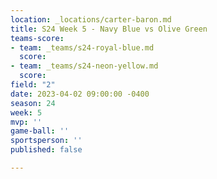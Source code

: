 ```yaml
---
location: _locations/carter-baron.md
title: S24 Week 5 - Navy Blue vs Olive Green
teams-score:
- team: _teams/s24-royal-blue.md
  score: 
- team: _teams/s24-neon-yellow.md
  score: 
field: "2"
date: 2023-04-02 09:00:00 -0400
season: 24
week: 5
mvp: ''
game-ball: ''
sportsperson: ''
published: false

---
```

